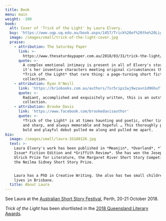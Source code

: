 ```yaml
---
title: Book
menu: main
weight: -100
book:
  alt: Cover of 'Trick of the Light' by Laura Elvery.
  buy: 'https://www.uqp.uq.edu.au/book.aspx/1457/Trick%20of%20the%20Light'
  image: /images/small/trick-of-the-light-cover.jpg
  praise:
    - attribution: The Saturday Paper
      link: >-
        https://www.thesaturdaypaper.com.au/2018/03/31/trick-the-light/15218100005975
      quote: >-
        A complex emotional intimacy is present in all of Elvery's stories, but
        it's her inventive characters meeting original circumstances that makes
        *Trick of the Light* that rare thing: a page-turning short fiction
        collection.
    - attribution: Ryan O'Neill
      link: 'https://briobooks.com.au/authors/7sr5ripz2wj9wzavn1d96huflcnpl7'
      quote: >-
        Radiant, accomplished and exquisitely written, this is an outstanding
        collection.
    - attribution: Brooke Davis
      link: 'https://www.facebook.com/brookedavisauthor'
      quote: >-
        *Trick of the Light* is at times haunting and poetic, other times bright
        and sharp, and always memorable and hopeful … This thoroughly profound,
        bold and playful debut pulled me along and pulled me apart.
bio:
  image: /images/small/laura-1O1A0126.jpg
  text: >-
    Laura Elvery's work has been published in *Meanjin*, *Overland*, *The Big
    Issue* Fiction Edition and *Griffith Review*. She has won the Josephine
    Ulrick Prize for Literature, the Margaret River Short Story Competition and
    the Neilma Sidney Short Story Prize.


    Laura has a PhD in Creative Writing. She also has two small children. She
    lives in Brisbane.
  title: About Laura
---
```


See Laura at the [Australian Short Story Festival](https://australianshortstoryfestival.com/), Perth, 20-21 October 2018.

_Trick of the Light_ has been shortlisted in the [2018 Queensland Literary Awards](http://www.qldliteraryawards.org.au/about/2018-shortlists).
